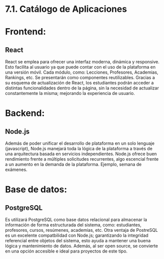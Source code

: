 # 7.1. Catálogo de Aplicaciones

# Frontend:

## React

React se emplea para ofrecer una interfaz moderna, dinámica y responsive. Esto facilita al usuario ya que puede contar con el uso de la plataforma en una versión móvil. Cada módulo, como: Lecciones, Profesores, Academias, Rankings, etc. Se presentarán como componentes reutilizables. Gracias a su esquema de actualización de React, los estudiantes podrán acceder a distintas funcionalidades dentro de la página, sin la necesidad de actualizar constantemente la misma; mejorando la experiencia de usuario.

# Backend:

## Node.js

Además de poder unificar el desarrollo de plataforma en un solo lenguaje (javascript), Node.js manejará toda la lógica de la plataforma a través de una arquitectura basada en servicios independientes. Node.js ofrece buen rendimiento frente a múltiples solicitudes recurrentes, algo escencial frente a un aumento en la demanda de la plataforma. Ejemplo, semana de exámenes.

# Base de datos:

## PostgreSQL

Es utilizará PostgreSQL como base datos relacional para almacenar la información de forma estructurada del sistema, como: estudiantes, profesores, cursos, resúmenes, academias, etc. Otra ventaja de PostreSQL es un excelente compatbilidad con Node.js; garantizando la integridad referencial entre objetos del sistema, esto ayuda a mantener una buena lógica y mantenimiento de datos. Además, al ser open source, se convierte en una opción accesible e ideal para proyectos de este tipo.

